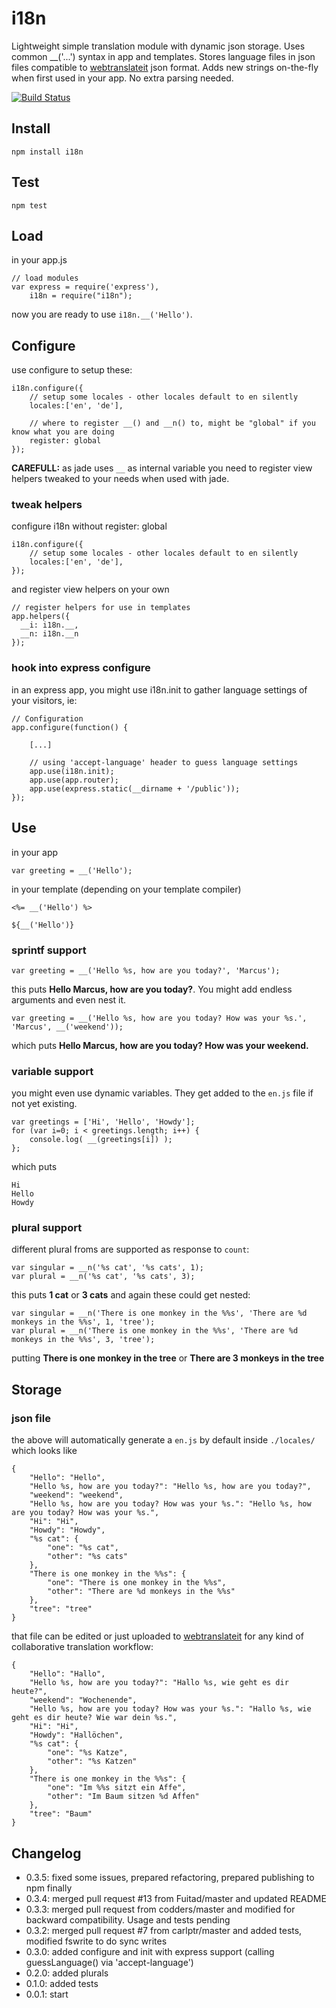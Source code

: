 # i18n

Lightweight simple translation module with dynamic json storage. 
Uses common __('...') syntax in app and templates.
Stores language files in json files compatible to [webtranslateit](http://webtranslateit.com/) json format.
Adds new strings on-the-fly when first used in your app.
No extra parsing needed.

[![Build Status](https://secure.travis-ci.org/mashpie/i18n-node.png?branch=master)](http://travis-ci.org/mashpie/i18n-node)

## Install

	npm install i18n
	
## Test 

	npm test

## Load
in your app.js

	// load modules
	var express = require('express'),
	    i18n = require("i18n");
	
now you are ready to use `i18n.__('Hello')`.

## Configure
use configure to setup these:

    i18n.configure({
        // setup some locales - other locales default to en silently
        locales:['en', 'de'],

        // where to register __() and __n() to, might be "global" if you know what you are doing
        register: global
    });

**CAREFULL:** as jade uses `__` as internal variable you need to register view helpers tweaked to your needs when used with jade.

### tweak helpers 
configure i18n without register: global

	i18n.configure({
	    // setup some locales - other locales default to en silently
	    locales:['en', 'de'],
	});

and register view helpers on your own

	// register helpers for use in templates
	app.helpers({
	  __i: i18n.__,
	  __n: i18n.__n
	});

### hook into express configure

in an express app, you might use i18n.init to gather language settings of your visitors, ie:

	// Configuration
	app.configure(function() {

    	[...]

	    // using 'accept-language' header to guess language settings
	    app.use(i18n.init);
	    app.use(app.router);
	    app.use(express.static(__dirname + '/public'));
	});
	
## Use

in your app

	var greeting = __('Hello');
	
in your template (depending on your template compiler)
	
	<%= __('Hello') %>
	
	${__('Hello')}
	
### sprintf support

	var greeting = __('Hello %s, how are you today?', 'Marcus');
	
this puts **Hello Marcus, how are you today?**. You might add endless arguments and even nest it.

	var greeting = __('Hello %s, how are you today? How was your %s.', 'Marcus', __('weekend'));
	
which puts **Hello Marcus, how are you today? How was your weekend.**

### variable support

you might even use dynamic variables. They get added to the `en.js` file if not yet existing.

	var greetings = ['Hi', 'Hello', 'Howdy'];        
    for (var i=0; i < greetings.length; i++) {
        console.log( __(greetings[i]) );
    };

which puts 

	Hi
	Hello
	Howdy

### plural support

different plural froms are supported as response to `count`:

	var singular = __n('%s cat', '%s cats', 1);
    var plural = __n('%s cat', '%s cats', 3);

this puts **1 cat** or **3 cats**
and again these could get nested:

	var singular = __n('There is one monkey in the %%s', 'There are %d monkeys in the %%s', 1, 'tree');
	var plural = __n('There is one monkey in the %%s', 'There are %d monkeys in the %%s', 3, 'tree');
	
putting **There is one monkey in the tree** or **There are 3 monkeys in the tree**

## Storage

### json file

the above will automatically generate a `en.js` by default inside `./locales/` which looks like

	{
		"Hello": "Hello",
		"Hello %s, how are you today?": "Hello %s, how are you today?",
		"weekend": "weekend",
		"Hello %s, how are you today? How was your %s.": "Hello %s, how are you today? How was your %s.",
		"Hi": "Hi",
		"Howdy": "Howdy",
		"%s cat": {
			"one": "%s cat",
			"other": "%s cats"
		},
		"There is one monkey in the %%s": {
			"one": "There is one monkey in the %%s",
			"other": "There are %d monkeys in the %%s"
		},
		"tree": "tree"
	}

that file can be edited or just uploaded to [webtranslateit](http://docs.webtranslateit.com/file_formats/) for any kind of collaborative translation workflow:

	{
		"Hello": "Hallo",
		"Hello %s, how are you today?": "Hallo %s, wie geht es dir heute?",
		"weekend": "Wochenende",
		"Hello %s, how are you today? How was your %s.": "Hallo %s, wie geht es dir heute? Wie war dein %s.",
		"Hi": "Hi",
		"Howdy": "Hallöchen",
		"%s cat": {
			"one": "%s Katze",
			"other": "%s Katzen"
		},
		"There is one monkey in the %%s": {
			"one": "Im %%s sitzt ein Affe",
			"other": "Im Baum sitzen %d Affen"
		},
		"tree": "Baum"
	}
	
## Changelog

* 0.3.5: fixed some issues, prepared refactoring, prepared publishing to npm finally
* 0.3.4: merged pull request #13 from Fuitad/master and updated README
* 0.3.3: merged pull request from codders/master and modified for backward compatibility. Usage and tests pending
* 0.3.2: merged pull request #7 from carlptr/master and added tests, modified fswrite to do sync writes
* 0.3.0: added configure and init with express support (calling guessLanguage() via 'accept-language')
* 0.2.0: added plurals
* 0.1.0: added tests
* 0.0.1: start 